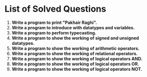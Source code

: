 # List of Solved Questions

1. **Write a program to print "Pakhair Raghi".**
2. **Write a program to introduce with datatypes and variables.**
3. **Write a program to perform typecasting.**
4. **Write a program to show the working of signed and unsigned datatypes.**
5. **Write a program to show the working of arithmetic operators.**
6. **Write a program to show the working of relational operators.**
7. **Write a program to show the working of logical operators AND.**
8. **Write a program to show the working of logical operators OR.**
9. **Write a program to show the working of logical operators NOT.**
